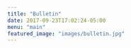 ```yaml
---
title: "Bulletin"
date: 2017-09-23T17:02:24-05:00
menu: "main"
featured_image: "images/bulletin.jpg"
---
```

